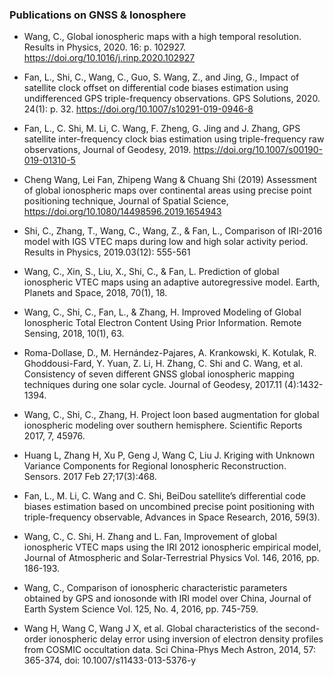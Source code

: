 ### Publications on GNSS & Ionosphere

- Wang, C., Global ionospheric maps with a high temporal resolution. Results in Physics, 2020. 16: p. 102927. https://doi.org/10.1016/j.rinp.2020.102927

- Fan, L., Shi, C., Wang, C., Guo, S. Wang, Z., and Jing, G., Impact of satellite clock offset on differential code biases estimation using undifferenced GPS triple-frequency observations. GPS Solutions, 2020. 24(1): p. 32. https://doi.org/10.1007/s10291-019-0946-8

- Fan, L., C. Shi, M. Li, C. Wang, F. Zheng, G. Jing and J. Zhang, GPS satellite inter-frequency clock bias estimation using triple-frequency raw observations, Journal of Geodesy, 2019. https://doi.org/10.1007/s00190-019-01310-5

- Cheng Wang, Lei Fan, Zhipeng Wang & Chuang Shi (2019) Assessment of global ionospheric maps over continental areas using precise point positioning technique, Journal of Spatial Science, https://doi.org/10.1080/14498596.2019.1654943

- Shi, C., Zhang, T., Wang, C., Wang, Z., & Fan, L., Comparison of IRI-2016 model with IGS VTEC maps during low and high solar activity period. Results in Physics, 2019.03(12): 555-561

- Wang, C., Xin, S., Liu, X., Shi, C., & Fan, L. Prediction of global ionospheric VTEC maps using an adaptive autoregressive model. Earth, Planets and Space, 2018, 70(1), 18.

- Wang, C., Shi, C., Fan, L., & Zhang, H. Improved Modeling of Global Ionospheric Total Electron Content Using Prior Information. Remote Sensing, 2018, 10(1), 63.

- Roma-Dollase, D., M. Hernández-Pajares, A. Krankowski, K. Kotulak, R. Ghoddousi-Fard, Y. Yuan, Z. Li, H. Zhang, C. Shi and C. Wang, et al. Consistency of seven different GNSS global ionospheric mapping techniques during one solar cycle. Journal of Geodesy, 2017.11 (4):1432-1394.

- Wang, C., Shi, C., Zhang, H. Project loon based augmentation for global ionospheric modeling over southern hemisphere. Scientific Reports 2017, 7, 45976.

- Huang L, Zhang H, Xu P, Geng J, Wang C, Liu J. Kriging with Unknown Variance Components for Regional Ionospheric Reconstruction. Sensors. 2017 Feb 27;17(3):468.

- Fan, L., M. Li, C. Wang and C. Shi, BeiDou satellite’s differential code biases estimation based on uncombined precise point positioning with triple-frequency observable, Advances in Space Research, 2016, 59(3).

- Wang, C., C. Shi, H. Zhang and L. Fan, Improvement of global ionospheric VTEC maps using the IRI 2012 ionospheric empirical model, Journal of Atmospheric and Solar-Terrestrial Physics Vol. 146, 2016, pp. 186-193.

- Wang, C., Comparison of ionospheric characteristic parameters obtained by GPS and ionosonde with IRI model over China, Journal of Earth System Science Vol. 125, No. 4, 2016, pp. 745-759.

- Wang H, Wang C, Wang J X, et al. Global characteristics of the second-order ionospheric delay error using inversion of electron density profiles from COSMIC occultation data. Sci China-Phys Mech Astron, 2014, 57: 365-374, doi: 10.1007/s11433-013-5376-y